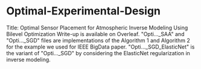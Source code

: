 # Optimal-Experimental-Design
Title: Optimal Sensor Placement for Atmospheric Inverse Modeling Using Bilevel Optimization
Write-up is available on Overleaf.
"Opti..._SAA" and "Opti..._SGD" files are implementations of the Algorithm 1 and Algorithm 2 for the example we used for IEEE BigData paper.
"Opti..._SGD_ElasticNet" is the variant of "Opti..._SGD" by considering the ElasticNet regularization in inverse modeling.
